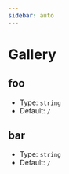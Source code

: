 ```yaml
---
sidebar: auto
---
```


# Gallery

## foo

- Type: `string`
- Default: `/`

## bar

- Type: `string`
- Default: `/`
